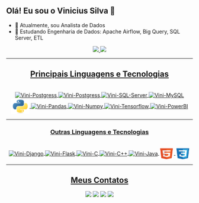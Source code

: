 ## Olá! Eu sou o Vinicius Silva 👋
 
- 🔭 Atualmente, sou Analista de Dados
- 🌱 Estudando Engenharia de Dados: Apache Airflow, Big Query, SQL Server, ETL

<div align="center">
  <a href="https://github.com/Vinicius999">
  <img height="180em" src="https://github-readme-stats.vercel.app/api?username=Vinicius999&show_icons=true&theme=dark&include_commits=true&count_private=true"/>
  <img height="180em" src="https://github-readme-stats.vercel.app/api/top-langs/?username=Vinicius999&layout=compact&langs_count=7&theme=dark"/>
</div>
  
 
---
 
<h2 align="center"> Principais Linguagens e Tecnologias </h2>
  
<div align="center" style="display: inline_block"><br>

  <img align="center" alt="Vini-Postgress" height="40" width="40" src="https://cdn.worldvectorlogo.com/logos/google-bigquery-logo-1.svg">
  <img align="center" alt="Vini-Postgress" height="38" width="52" src="https://cdn.jsdelivr.net/gh/devicons/devicon/icons/postgresql/postgresql-original.svg">
  <img align="center" alt="Vini-SQL-Server" height="40" width="40" src="https://img.icons8.com/color/256/microsoft-sql-server.png">
  <img align="center" alt="Vini-MySQL" height="40" width="40" src="https://cdn.jsdelivr.net/gh/devicons/devicon/icons/mysql/mysql-original.svg"> 
  <img align="center" alt="Vini-Python" height="43" width="50" src="https://raw.githubusercontent.com/devicons/devicon/master/icons/python/python-original.svg">
  <img align="center" alt="Vini-Pandas" height="46" width="54" src="https://cdn.jsdelivr.net/gh/devicons/devicon/icons/pandas/pandas-original-wordmark.svg">
  <img align="center" alt="Vini-Numpy" height="52" width="58" src="https://cdn.jsdelivr.net/gh/devicons/devicon/icons/numpy/numpy-original-wordmark.svg">
  <img align="center" alt="Vini-Tensorflow" height="33" width="46" src="https://www.vectorlogo.zone/logos/tensorflow/tensorflow-icon.svg"/>
  <img align="center" alt="Vini-PowerBI" height="34" width="47" src="https://github.com/microsoft/PowerBI-Icons/blob/main/SVG/Power-BI.svg">
  
</div>

---
<h3 align="center"> Outras Linguagens e Tecnologias </h3>

<div align="center" style="display: inline_block"><br>
 
  <img align="center" alt="Vini-Django" height="30" width="40" src="https://www.vectorlogo.zone/logos/djangoproject/djangoproject-icon.svg" />
  <img align="center" alt="Vini-Flask" height="30" width="40" src="https://cdn.jsdelivr.net/gh/devicons/devicon/icons/flask/flask-original.svg" />
  <img align="center" alt="Vini-C" height="30" width="40" src="https://cdn.jsdelivr.net/gh/devicons/devicon/icons/c/c-original.svg"/>
  <img align="center" alt="Vini-C++" height="30" width="40" src="https://cdn.jsdelivr.net/gh/devicons/devicon/icons/cplusplus/cplusplus-original.svg"/>
  <img align="center" alt="Vini-Java" height="32" width="42" src="https://cdn.jsdelivr.net/gh/devicons/devicon/icons/java/java-original.svg"/>
 
  <img align="center" alt="Vini-HTML" height="30" width="40" src="https://raw.githubusercontent.com/devicons/devicon/master/icons/html5/html5-original.svg">
  <img align="center" alt="Vini-CSS" height="30" width="40" src="https://raw.githubusercontent.com/devicons/devicon/master/icons/css3/css3-original.svg">

</div>
 
---
 
<h2 align="center"> Meus Contatos </h2>

<div align="center"> 
 
  <a href = "https://viniciussilvadsc.vercel.app/"><img src="https://img.shields.io/badge/website-000000?style=for-the-badge&logo=About.me&logoColor=white" target="_blank"></a>
  <a href = "mailto:viniciussilva.dsc@gmail.com"><img src="https://img.shields.io/badge/-Gmail-%23333?style=for-the-badge&logo=gmail&logoColor=white" target="_blank"></a>
  <a href="https://www.linkedin.com/in/vinicius-silva-lib/" target="_blank"><img src="https://img.shields.io/badge/-LinkedIn-%230077B5?style=for-the-badge&logo=linkedin&logoColor=white" target="_blank"></a> 
  <a href="https://t.me/viniciussilvadsc" target="_blank"><img src="https://img.shields.io/badge/Telegram-2CA5E0?style=for-the-badge&logo=telegram&logoColor=white" target="_blank"></a>
 
</div>


